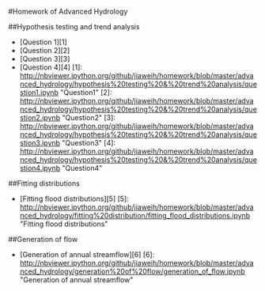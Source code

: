 #Homework of Advanced Hydrology


##Hypothesis testing and trend analysis 
* [Question 1][1]
* [Question 2][2]
* [Question 3][3]
* [Question 4][4]
[1]: http://nbviewer.ipython.org/github/jiaweih/homework/blob/master/advanced_hydrology/hypothesis%20testing%20&%20trend%20analysis/question1.ipynb "Question1"
[2]: http://nbviewer.ipython.org/github/jiaweih/homework/blob/master/advanced_hydrology/hypothesis%20testing%20&%20trend%20analysis/question2.ipynb "Question2"
[3]: http://nbviewer.ipython.org/github/jiaweih/homework/blob/master/advanced_hydrology/hypothesis%20testing%20&%20trend%20analysis/question3.ipynb "Question3"
[4]: http://nbviewer.ipython.org/github/jiaweih/homework/blob/master/advanced_hydrology/hypothesis%20testing%20&%20trend%20analysis/question4.ipynb "Question4"

##Fitting distributions
* [Fitting flood distributions][5]
[5]: http://nbviewer.ipython.org/github/jiaweih/homework/blob/master/advanced_hydrology/fitting%20distribution/fitting_flood_distributions.ipynb "Fitting flood distributions"

##Generation of flow
* [Generation of annual streamflow][6]
[6]: http://nbviewer.ipython.org/github/jiaweih/homework/blob/master/advanced_hydrology/generation%20of%20flow/generation_of_flow.ipynb "Generation of annual streamflow"
